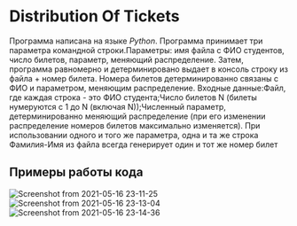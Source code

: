 # Distribution Of Tickets
Программа написана на языке *Python*. Программа принимает три параметра командной строки.Параметры: имя файла с ФИО студентов, число билетов, параметр, меняющий распределение. Затем, программа равномерно и детерминировано выдает в консоль строку из файла + номер билета. Номера билетов детерминированно связаны с ФИО и параметром, меняющим распределение. Входные данные:Файл, где каждая строка - это ФИО студента;Число билетов N (билеты нумеруются с 1 до N (включая N));Численный параметр, детерминированно меняющий распределение (при его изменении распределение номеров билетов максимально изменяется). При использовании одного и того же параметра, одна и та же строка Фамилия-Имя из файла всегда генерирует один и тот же номер билет
## Примеры работы кода
![Screenshot from 2021-05-16 23-11-25](https://user-images.githubusercontent.com/81967692/118411222-206b7a00-b69c-11eb-8447-7a86ce73b1e5.png)
![Screenshot from 2021-05-16 23-13-04](https://user-images.githubusercontent.com/81967692/118411254-47c24700-b69c-11eb-87cb-8fc677498119.png)
![Screenshot from 2021-05-16 23-14-36](https://user-images.githubusercontent.com/81967692/118411301-822be400-b69c-11eb-9b77-ceff1e86d646.png)

